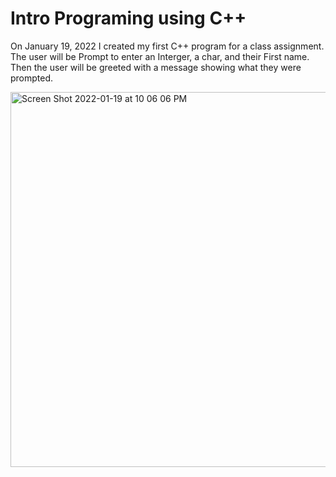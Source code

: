 # Intro Programing using C++

On January 19, 2022 I created my first C++ program for a class assignment. The user will be Prompt to enter an Interger, a char, and their First name. 
Then the user will be greeted with a message showing what they were prompted. 


<img width="600" alt="Screen Shot 2022-01-19 at 10 06 06 PM" src="https://user-images.githubusercontent.com/81205562/150282991-e72cc8e8-0493-41ff-ac9c-b52bb4eebd54.png">
